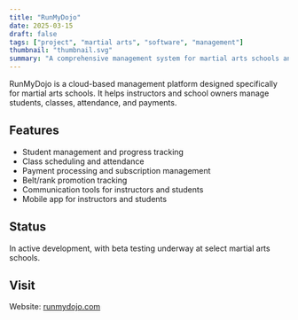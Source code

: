 ```yaml
---
title: "RunMyDojo"
date: 2025-03-15
draft: false
tags: ["project", "martial arts", "software", "management"]
thumbnail: "thumbnail.svg"
summary: "A comprehensive management system for martial arts schools and dojos."
---
```


RunMyDojo is a cloud-based management platform designed specifically for martial arts schools. It helps instructors and school owners manage students, classes, attendance, and payments.

## Features

- Student management and progress tracking
- Class scheduling and attendance
- Payment processing and subscription management
- Belt/rank promotion tracking
- Communication tools for instructors and students
- Mobile app for instructors and students

## Status

In active development, with beta testing underway at select martial arts schools.

## Visit

Website: [runmydojo.com](https://runmydojo.com)